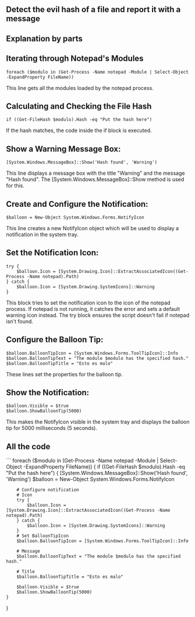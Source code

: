 ## Detect the evil hash of a file and report it with a message

## Explanation by parts

## Iterating through Notepad's Modules
```
foreach ($modulo in (Get-Process -Name notepad -Module | Select-Object -ExpandProperty FileName))
```
This line gets all the modules loaded by the notepad process.

## Calculating and Checking the File Hash
```
if ((Get-FileHash $modulo).Hash -eq "Put the hash here")
```
If the hash matches, the code inside the if block is executed.

## Show a Warning Message Box:
```
[System.Windows.MessageBox]::Show('Hash found', 'Warning')
```
This line displays a message box with the title "Warning" and the message "Hash found". The [System.Windows.MessageBox]::Show  method is used for this.

## Create and Configure the Notification:
```
$balloon = New-Object System.Windows.Forms.NotifyIcon
```
This line creates a new NotifyIcon object which will be used to display a notification in the system tray.

## Set the Notification Icon:
```
try {
    $balloon.Icon = [System.Drawing.Icon]::ExtractAssociatedIcon((Get-Process -Name notepad).Path)
} catch {
    $balloon.Icon = [System.Drawing.SystemIcons]::Warning
}
```
This block tries to set the notification icon to the icon of the notepad process. If notepad is not running, it catches the error and sets a default warning icon instead. The try block ensures the script doesn't fail if notepad isn't found.

## Configure the Balloon Tip:
```
$balloon.BalloonTipIcon = [System.Windows.Forms.ToolTipIcon]::Info
$balloon.BalloonTipText = "The module $modulo has the specified hash."
$balloon.BalloonTipTitle = "Esto es malo"
```
These lines set the properties for the balloon tip.

## Show the Notification:
```
$balloon.Visible = $true
$balloon.ShowBalloonTip(5000)

```
This makes the NotifyIcon visible in the system tray and displays the balloon tip for 5000 milliseconds (5 seconds).

## All the code
´´´
foreach ($modulo in (Get-Process -Name notepad -Module | Select-Object -ExpandProperty FileName)) {
    if ((Get-FileHash $modulo).Hash -eq "Put the hash here") {
        [System.Windows.MessageBox]::Show('Hash found', 'Warning')
        $balloon = New-Object System.Windows.Forms.NotifyIcon

        # Configure notification
        # Icon
        try {
            $balloon.Icon = [System.Drawing.Icon]::ExtractAssociatedIcon((Get-Process -Name notepad).Path)
        } catch {
            $balloon.Icon = [System.Drawing.SystemIcons]::Warning
        }
        # Set BalloonTipIcon
        $balloon.BalloonTipIcon = [System.Windows.Forms.ToolTipIcon]::Info

        # Message
        $balloon.BalloonTipText = "The module $modulo has the specified hash."

        # Title
        $balloon.BalloonTipTitle = "Esto es malo"

        $balloon.Visible = $true
        $balloon.ShowBalloonTip(5000)
    }
}
```
